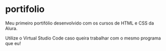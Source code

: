 # portifolio
Meu primeiro portifólio desenvolvido com os cursos de HTML e CSS da Alura.

Utilize o Virtual Studio Code caso queira trabalhar com o mesmo programa que eu!
